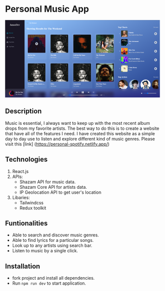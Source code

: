 # Personal Music App

![Peronsal Spotify](/MusicApp.png)

## Description

Music is essential, I always want to keep up with the most recent album drops from my favorite artists. The best way to do this is to 
create a website that have all of the features I need. I have created this website as a simple day to day use to listen and explore different kind of music genres. Please visit this [link] (https://personal-spotify.netlify.app/)

## Technologies

1. React.js
2. APIs:
   - Shazam API for music data.
   - Shazam Core API for artists data.
   - IP Geolocation API to get user's location
3. Libaries:
   - Tailwindcss
   - Redux toolkit 

## Funtionalities
   - Able to search and discover music genres.
   - Able to find lyrics for a particular songs.
   - Look up to any artists using search bar.
   - Listen to music by a single click.

## Installation
   - fork project and install all dependencies.
   - Run `npm run dev` to start application.



